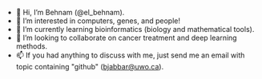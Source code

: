 - 👋 Hi, I’m Behnam (@el_behnam).
- 👀 I’m interested in computers, genes, and people!
- 🌱 I’m currently learning bioinformatics (biology and mathematical tools).
- 💞️ I’m looking to collaborate on cancer treatment and deep learning methods.
- 📫 If you had anything to discuss with me, just send me an email with topic containing "github" (bjabbar@uwo.ca).

<!---
el-behnam/el-behnam is a ✨ special ✨ repository because its `README.md` (this file) appears on your GitHub profile.
You can click the Preview link to take a look at your changes.
--->
